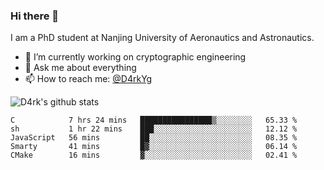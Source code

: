 ### Hi there 👋

I am a PhD student at Nanjing University of Aeronautics and Astronautics.

- 🔭 I’m currently working on cryptographic engineering
- 💬 Ask me about everything
- 📫 How to reach me: [@D4rkYg](https://twitter.com/D4rkYg)

![D4rk's github stats](https://github-readme-stats.vercel.app/api?username=dd4rk&show_icons=true&title_color=fff&icon_color=79ff97&text_color=9f9f9f&bg_color=151515)

<!--START_SECTION:waka-->
```text
C            7 hrs 24 mins   ████████████████▒░░░░░░░░   65.33 % 
sh           1 hr 22 mins    ███░░░░░░░░░░░░░░░░░░░░░░   12.12 % 
JavaScript   56 mins         ██░░░░░░░░░░░░░░░░░░░░░░░   08.35 % 
Smarty       41 mins         █▓░░░░░░░░░░░░░░░░░░░░░░░   06.14 % 
CMake        16 mins         ▓░░░░░░░░░░░░░░░░░░░░░░░░   02.41 % 
```
<!--END_SECTION:waka-->
